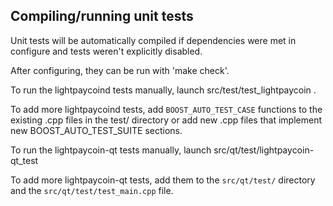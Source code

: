 Compiling/running unit tests
------------------------------------

Unit tests will be automatically compiled if dependencies were met in configure
and tests weren't explicitly disabled.

After configuring, they can be run with 'make check'.

To run the lightpaycoind tests manually, launch src/test/test_lightpaycoin .

To add more lightpaycoind tests, add `BOOST_AUTO_TEST_CASE` functions to the existing
.cpp files in the test/ directory or add new .cpp files that
implement new BOOST_AUTO_TEST_SUITE sections.

To run the lightpaycoin-qt tests manually, launch src/qt/test/lightpaycoin-qt_test

To add more lightpaycoin-qt tests, add them to the `src/qt/test/` directory and
the `src/qt/test/test_main.cpp` file.
